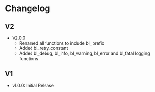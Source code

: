 # Changelog

## V2
* V2.0.0
  * Renamed all functions to include bl_ prefix
  * Added bl_retry_constant
  * Added bl_debug, bl_info, bl_warning, bl_error and bl_fatal logging functions

## V1
* v1.0.0: Initial Release